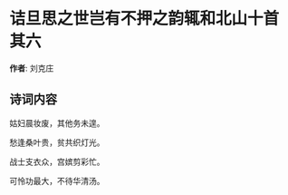 # 诘旦思之世岂有不押之韵辄和北山十首  其六

**作者**: 刘克庄

## 诗词内容

姑妇晨妆废，其他务未遑。

愁逢桑叶贵，贫共织灯光。

战士支衣众，宫嫔剪彩忙。

可怜功最大，不待华清汤。

